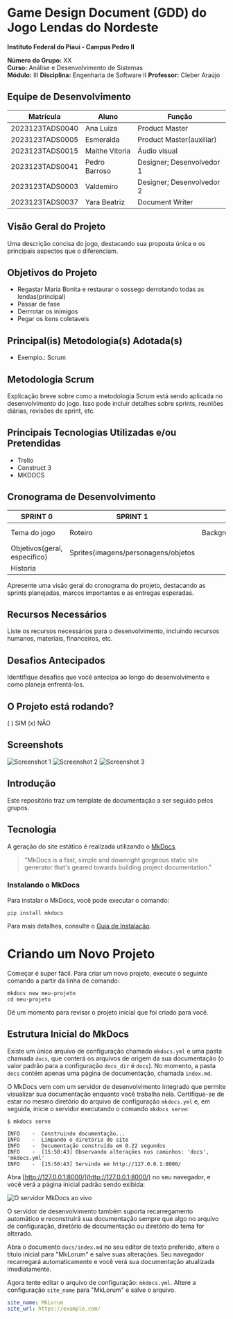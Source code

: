 # Game Design Document (GDD) do Jogo Lendas do Nordeste

**Instituto Federal do Piauí - Campus Pedro II**

**Número do Grupo:** XX  
**Curso:** Análise e Desenvolvimento de Sistemas  
**Módulo:** III
**Disciplina:** Engenharia de Software II 
**Professor:** Cleber Araújo  

## Equipe de Desenvolvimento

| Matrícula       | Aluno             | Função                   | 
|-----------------|-------------------|--------------------------|
| 2023123TADS0040 | Ana Luiza         | Product Master           |
| 2023123TADS0005 | Esmeralda         | Product Master(auxiliar) |
| 2023123TADS0015 | Maithe Vitoria    | Áudio visual             |
| 2023123TADS0041 | Pedro Barroso     | Designer; Desenvolvedor 1|
| 2023123TADS0003 | Valdemiro         | Designer; Desenvolvedor 2|
| 2023123TADS0037 | Yara Beatriz      | Document Writer          |

## Visão Geral do Projeto
Uma descrição concisa do jogo, destacando sua proposta única e os principais aspectos que o diferenciam.

## Objetivos do Projeto
- Regastar Maria Bonita e restaurar o sossego derrotando todas as lendas(principal)
- Passar de fase
- Derrrotar os inimigos
- Pegar os itens coletaveis

## Principal(is) Metodologia(s) Adotada(s)
- Exemplo.: Scrum

## Metodologia Scrum
Explicação breve sobre como a metodologia Scrum está sendo aplicada no desenvolvimento do jogo. Isso pode incluir detalhes sobre sprints, reuniões diárias, revisões de sprint, etc.

## Principais Tecnologias Utilizadas e/ou Pretendidas
- Trello
- Construct 3
- MKDOCS

## Cronograma de Desenvolvimento
|**SPRINT 0**                | **SPRINT 1**                      | **SPRINT 2**             | **SPRINT 3**       | **SPRINT 4**       | **ENTREGA**                     |
|----------------------------|-----------------------------------|--------------------------|--------------------|--------------------|---------------------------------|
|Tema do jogo                |Roteiro                            |Backgrounds(imagens/tiles)|Implementação part.1|Implementação part.2|Descrições/demostração           |
|Objetivos(geral, especifico)|Sprites(imagens/personagens/objetos|                          |                    |                    |Criterios(documentação/feedbacks)|
|Historia                    |                                   |                          |                    |                    |Lancamento no III Opala Tec      |
Apresente uma visão geral do cronograma do projeto, destacando as sprints planejadas, marcos importantes e as entregas esperadas.

## Recursos Necessários
Liste os recursos necessários para o desenvolvimento, incluindo recursos humanos, materiais, financeiros, etc.

## Desafios Antecipados
Identifique desafios que você antecipa ao longo do desenvolvimento e como planeja enfrentá-los.

## O Projeto está rodando?
( ) SIM (x) NÃO

## Screenshots
![Screenshot 1](URL_da_Imagem_1)
![Screenshot 2](URL_da_Imagem_2)
![Screenshot 3](URL_da_Imagem_3)


## Introdução

Este repositório traz um template de documentação a ser seguido pelos grupos.

## Tecnologia

A geração do site estático é realizada utilizando o [MkDocs](https://www.mkdocs.org/).

> "MkDocs is a fast, simple and downright gorgeous static site generator that's geared towards building project documentation."

### Instalando o MkDocs

Para instalar o MkDocs, você pode executar o comando:

```shell
pip install mkdocs
```

Para mais detalhes, consulte o [Guia de Instalação](#).

# Criando um Novo Projeto

Começar é super fácil. Para criar um novo projeto, execute o seguinte comando a partir da linha de comando:

```shell
mkdocs new meu-projeto
cd meu-projeto
```

Dê um momento para revisar o projeto inicial que foi criado para você.

## Estrutura Inicial do MkDocs

Existe um único arquivo de configuração chamado `mkdocs.yml` e uma pasta chamada `docs`, que conterá os arquivos de origem da sua documentação (o valor padrão para a configuração `docs_dir` é `docs`). No momento, a pasta `docs` contém apenas uma página de documentação, chamada `index.md`.

O MkDocs vem com um servidor de desenvolvimento integrado que permite visualizar sua documentação enquanto você trabalha nela. Certifique-se de estar no mesmo diretório do arquivo de configuração `mkdocs.yml` e, em seguida, inicie o servidor executando o comando `mkdocs serve`:

```shell
$ mkdocs serve
```

```shell
INFO    -  Construindo documentação...
INFO    -  Limpando o diretório do site
INFO    -  Documentação construída em 0.22 segundos
INFO    -  [15:50:43] Observando alterações nos caminhos: 'docs', 'mkdocs.yml'
INFO    -  [15:50:43] Servindo em http://127.0.0.1:8000/
```

Abra [http://127.0.0.1:8000/](http://127.0.0.1:8000/) no seu navegador, e você verá a página inicial padrão sendo exibida:

![O servidor MkDocs ao vivo](http://127.0.0.1:8000/)

O servidor de desenvolvimento também suporta recarregamento automático e reconstruirá sua documentação sempre que algo no arquivo de configuração, diretório de documentação ou diretório do tema for alterado.

Abra o documento `docs/index.md` no seu editor de texto preferido, altere o título inicial para "MkLorum" e salve suas alterações. Seu navegador recarregará automaticamente e você verá sua documentação atualizada imediatamente.

Agora tente editar o arquivo de configuração: `mkdocs.yml`. Altere a configuração `site_name` para "MkLorum" e salve o arquivo.

```yaml
site_name: MkLorum
site_url: https://example.com/
```
